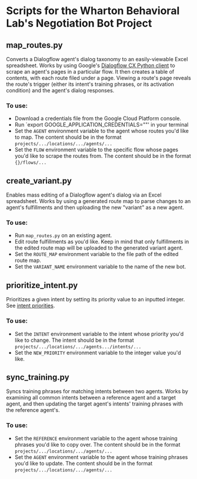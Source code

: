 # Scripts for the Wharton Behavioral Lab's Negotiation Bot Project 

## map_routes.py

Converts a Dialogflow agent's dialog taxonomy to an easily-viewable Excel spreadsheet. Works by using Google's [Dialogflow CX Python client](https://googleapis.dev/python/dialogflow-cx/latest/index.html) to scrape an agent's pages in a particular flow. It then creates a table of contents, with each route filed under a page. Viewing a route's page reveals the route's trigger (either its intent's training phrases, or its activation condition) and the agent's dialog responses.

### To use: 
- Download a credentials file from the Google Cloud Platform console.
- Run `export GOOGLE_APPLICATION_CREDENTIALS="<insert credentials here>"' in your terminal
- Set the `AGENT` environment variable to the agent whose routes you'd like to map. The content should be in the format `projects/.../locations/.../agents/...`
- Set the `FLOW` environment variable to the specific flow whose pages you'd like to scrape the routes from. The content should be in the format `{}/flows/...`

## create_variant.py

Enables mass editing of a Dialogflow agent's dialog via an Excel spreadsheet. Works by using a generated route map to parse changes to an agent's fulfillments and then uploading the new "variant" as a new agent.

### To use:
- Run `map_routes.py` on an existing agent.
- Edit route fulfillments as you'd like. Keep in mind that only fulfillments in the edited route map will be uploaded to the generated variant agent.
- Set the `ROUTE_MAP` environment variable to the file path of the edited route map.
- Set the `VARIANT_NAME` environment variable to the name of the new bot.

## prioritize_intent.py

Prioritizes a given intent by setting its priority value to an inputted integer. See [intent priorities](https://cloud.google.com/dialogflow/es/docs/intents-settings#priority).

### To use:
- Set the `INTENT` environment variable to the intent whose priority you'd like to change. The intent should be in the format `projects/.../locations/.../agents.../intents/...`
- Set the `NEW_PRIORITY` environment variable to the integer value you'd like.

## sync_training.py

Syncs training phrases for matching intents between two agents. Works by examining all common intents between a reference agent and a target agent, and then updating the target agent's intents' training phrases with the reference agent's.

### To use:
- Set the `REFERENCE` environment variable to the agent whose training phrases you'd like to copy over. The content should be in the format `projects/.../locations/.../agents/...`
- Set the `AGENT` environment variable to the agent whose training phrases you'd like to update. The content should be in the format `projects/.../locations/.../agents/...`
